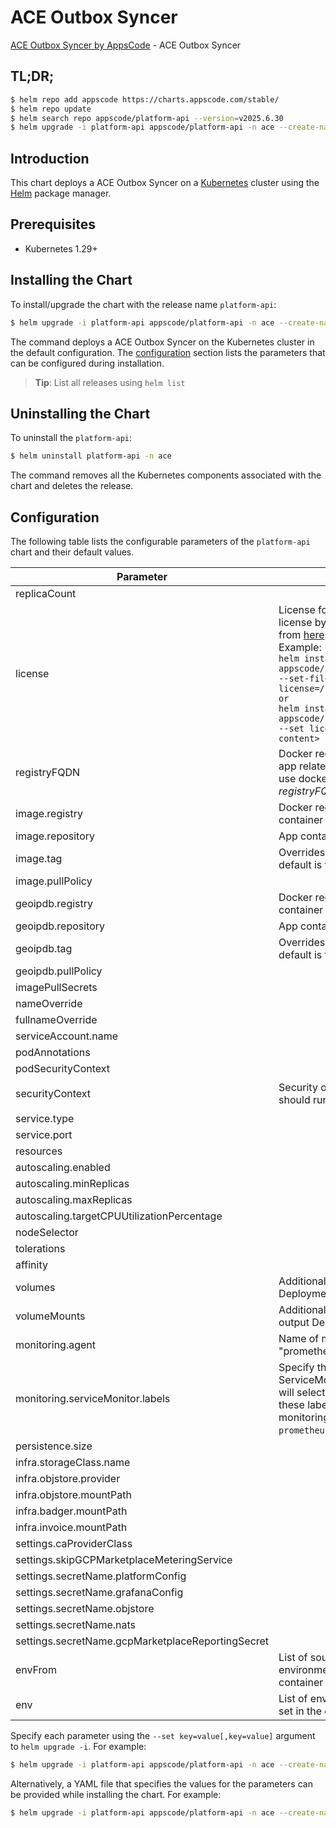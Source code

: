 # ACE Outbox Syncer

[ACE Outbox Syncer by AppsCode](https://github.com/appscode-cloud) - ACE Outbox Syncer

## TL;DR;

```bash
$ helm repo add appscode https://charts.appscode.com/stable/
$ helm repo update
$ helm search repo appscode/platform-api --version=v2025.6.30
$ helm upgrade -i platform-api appscode/platform-api -n ace --create-namespace --version=v2025.6.30
```

## Introduction

This chart deploys a ACE Outbox Syncer on a [Kubernetes](http://kubernetes.io) cluster using the [Helm](https://helm.sh) package manager.

## Prerequisites

- Kubernetes 1.29+

## Installing the Chart

To install/upgrade the chart with the release name `platform-api`:

```bash
$ helm upgrade -i platform-api appscode/platform-api -n ace --create-namespace --version=v2025.6.30
```

The command deploys a ACE Outbox Syncer on the Kubernetes cluster in the default configuration. The [configuration](#configuration) section lists the parameters that can be configured during installation.

> **Tip**: List all releases using `helm list`

## Uninstalling the Chart

To uninstall the `platform-api`:

```bash
$ helm uninstall platform-api -n ace
```

The command removes all the Kubernetes components associated with the chart and deletes the release.

## Configuration

The following table lists the configurable parameters of the `platform-api` chart and their default values.

|                     Parameter                     |                                                                                                                                                         Description                                                                                                                                                          |                                                                                            Default                                                                                             |
|---------------------------------------------------|------------------------------------------------------------------------------------------------------------------------------------------------------------------------------------------------------------------------------------------------------------------------------------------------------------------------------|------------------------------------------------------------------------------------------------------------------------------------------------------------------------------------------------|
| replicaCount                                      |                                                                                                                                                                                                                                                                                                                              | <code>1</code>                                                                                                                                                                                 |
| license                                           | License for the product. Get a license by following the steps from [here](https://license-issuer.appscode.com/). <br> Example: <br> `helm install appscode/platform-api \` <br> `--set-file license=/path/to/license/file` <br> `or` <br> `helm install appscode/platform-api \` <br> `--set license=<license file content>` | <code>""</code>                                                                                                                                                                                |
| registryFQDN                                      | Docker registry fqdn used to pull app related images. Set this to use docker registry hosted at ${registryFQDN}/${registry}/${image}                                                                                                                                                                                         | <code>ghcr.io</code>                                                                                                                                                                           |
| image.registry                                    | Docker registry used to pull app container image                                                                                                                                                                                                                                                                             | <code>appscode</code>                                                                                                                                                                          |
| image.repository                                  | App container image                                                                                                                                                                                                                                                                                                          | <code>b3</code>                                                                                                                                                                                |
| image.tag                                         | Overrides the image tag whose default is the chart appVersion.                                                                                                                                                                                                                                                               | <code>""</code>                                                                                                                                                                                |
| image.pullPolicy                                  |                                                                                                                                                                                                                                                                                                                              | <code>Always</code>                                                                                                                                                                            |
| geoipdb.registry                                  | Docker registry used to pull app container image                                                                                                                                                                                                                                                                             | <code>appscode</code>                                                                                                                                                                          |
| geoipdb.repository                                | App container image                                                                                                                                                                                                                                                                                                          | <code>maxmind-geoip</code>                                                                                                                                                                     |
| geoipdb.tag                                       | Overrides the image tag whose default is the chart appVersion.                                                                                                                                                                                                                                                               | <code>city-mmdb-latest</code>                                                                                                                                                                  |
| geoipdb.pullPolicy                                |                                                                                                                                                                                                                                                                                                                              | <code>Always</code>                                                                                                                                                                            |
| imagePullSecrets                                  |                                                                                                                                                                                                                                                                                                                              | <code>[]</code>                                                                                                                                                                                |
| nameOverride                                      |                                                                                                                                                                                                                                                                                                                              | <code>""</code>                                                                                                                                                                                |
| fullnameOverride                                  |                                                                                                                                                                                                                                                                                                                              | <code>""</code>                                                                                                                                                                                |
| serviceAccount.name                               |                                                                                                                                                                                                                                                                                                                              | <code>""</code>                                                                                                                                                                                |
| podAnnotations                                    |                                                                                                                                                                                                                                                                                                                              | <code>{}</code>                                                                                                                                                                                |
| podSecurityContext                                |                                                                                                                                                                                                                                                                                                                              | <code>{}</code>                                                                                                                                                                                |
| securityContext                                   | Security options this container should run with                                                                                                                                                                                                                                                                              | <code>{"allowPrivilegeEscalation":false,"capabilities":{"drop":["ALL"]},"readOnlyRootFilesystem":true,"runAsNonRoot":true,"runAsUser":65534,"seccompProfile":{"type":"RuntimeDefault"}}</code> |
| service.type                                      |                                                                                                                                                                                                                                                                                                                              | <code>ClusterIP</code>                                                                                                                                                                         |
| service.port                                      |                                                                                                                                                                                                                                                                                                                              | <code>80</code>                                                                                                                                                                                |
| resources                                         |                                                                                                                                                                                                                                                                                                                              | <code>{}</code>                                                                                                                                                                                |
| autoscaling.enabled                               |                                                                                                                                                                                                                                                                                                                              | <code>false</code>                                                                                                                                                                             |
| autoscaling.minReplicas                           |                                                                                                                                                                                                                                                                                                                              | <code>1</code>                                                                                                                                                                                 |
| autoscaling.maxReplicas                           |                                                                                                                                                                                                                                                                                                                              | <code>100</code>                                                                                                                                                                               |
| autoscaling.targetCPUUtilizationPercentage        |                                                                                                                                                                                                                                                                                                                              | <code>80</code>                                                                                                                                                                                |
| nodeSelector                                      |                                                                                                                                                                                                                                                                                                                              | <code>{}</code>                                                                                                                                                                                |
| tolerations                                       |                                                                                                                                                                                                                                                                                                                              | <code>[]</code>                                                                                                                                                                                |
| affinity                                          |                                                                                                                                                                                                                                                                                                                              | <code>{}</code>                                                                                                                                                                                |
| volumes                                           | Additional volumes on the output Deployment definition.                                                                                                                                                                                                                                                                      | <code>[]</code>                                                                                                                                                                                |
| volumeMounts                                      | Additional volumeMounts on the output Deployment definition.                                                                                                                                                                                                                                                                 | <code>[]</code>                                                                                                                                                                                |
| monitoring.agent                                  | Name of monitoring agent (eg "prometheus.io/operator")                                                                                                                                                                                                                                                                       | <code>""</code>                                                                                                                                                                                |
| monitoring.serviceMonitor.labels                  | Specify the labels for ServiceMonitor. Prometheus crd will select ServiceMonitor using these labels. Only usable when monitoring agent is `prometheus.io/operator`.                                                                                                                                                          | <code>{}</code>                                                                                                                                                                                |
| persistence.size                                  |                                                                                                                                                                                                                                                                                                                              | <code>10Gi</code>                                                                                                                                                                              |
| infra.storageClass.name                           |                                                                                                                                                                                                                                                                                                                              | <code>"standard"</code>                                                                                                                                                                        |
| infra.objstore.provider                           |                                                                                                                                                                                                                                                                                                                              | <code>""</code>                                                                                                                                                                                |
| infra.objstore.mountPath                          |                                                                                                                                                                                                                                                                                                                              | <code>""</code>                                                                                                                                                                                |
| infra.badger.mountPath                            |                                                                                                                                                                                                                                                                                                                              | <code>/badger</code>                                                                                                                                                                           |
| infra.invoice.mountPath                           |                                                                                                                                                                                                                                                                                                                              | <code>/billing</code>                                                                                                                                                                          |
| settings.caProviderClass                          |                                                                                                                                                                                                                                                                                                                              | <code>""</code>                                                                                                                                                                                |
| settings.skipGCPMarketplaceMeteringService        |                                                                                                                                                                                                                                                                                                                              | <code>true</code>                                                                                                                                                                              |
| settings.secretName.platformConfig                |                                                                                                                                                                                                                                                                                                                              | <code>""</code>                                                                                                                                                                                |
| settings.secretName.grafanaConfig                 |                                                                                                                                                                                                                                                                                                                              | <code>""</code>                                                                                                                                                                                |
| settings.secretName.objstore                      |                                                                                                                                                                                                                                                                                                                              | <code>""</code>                                                                                                                                                                                |
| settings.secretName.nats                          |                                                                                                                                                                                                                                                                                                                              | <code>""</code>                                                                                                                                                                                |
| settings.secretName.gcpMarketplaceReportingSecret |                                                                                                                                                                                                                                                                                                                              | <code>""</code>                                                                                                                                                                                |
| envFrom                                           | List of sources to populate environment variables in the container                                                                                                                                                                                                                                                           | <code>[]</code>                                                                                                                                                                                |
| env                                               | List of environment variables to set in the container                                                                                                                                                                                                                                                                        | <code>[]</code>                                                                                                                                                                                |


Specify each parameter using the `--set key=value[,key=value]` argument to `helm upgrade -i`. For example:

```bash
$ helm upgrade -i platform-api appscode/platform-api -n ace --create-namespace --version=v2025.6.30 --set replicaCount=1
```

Alternatively, a YAML file that specifies the values for the parameters can be provided while
installing the chart. For example:

```bash
$ helm upgrade -i platform-api appscode/platform-api -n ace --create-namespace --version=v2025.6.30 --values values.yaml
```
